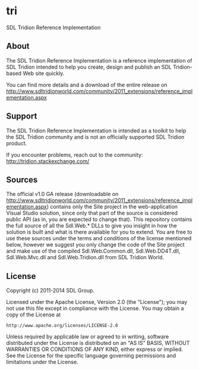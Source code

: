 tri
===
SDL Tridion Reference Implementation


About
-----
The SDL Tridion Reference Implementation is a reference implementation of SDL Tridion intended to help you create, design and publish an SDL Tridion-based Web site quickly.

You can find more details and a download of the entire release on http://www.sdltridionworld.com/community/2011_extensions/reference_implementation.aspx


Support
---------------
The SDL Tridion Reference Implementation is intended as a toolkit to help the SDL Tridion community and is not an officially supported SDL Tridion product.

If you encounter problems, reach out to the community: http://tridion.stackexchange.com/


Sources
-------

The official v1.0 GA release (downloadable on http://www.sdltridionworld.com/community/2011_extensions/reference_implementation.aspx) contains only the Site project in the web-application Visual Studio solution, since only that part of the source is considered public API (as in, you are expected to change that). This repository contains the full source of all the Sdl.Web.* DLLs to give you insight in how the solution is built and what is there available for you to extend. You are free to use these sources under the terms and conditions of the license mentioned below, however we suggest you only change the code of the Site project and make use of the compiled Sdl.Web.Common.dll, Sdl.Web.DD4T.dll, Sdl.Web.Mvc.dll and Sdl.Web.Tridion.dll from SDL Tridion World. 


License
-------
Copyright (c) 2011-2014 SDL Group.

Licensed under the Apache License, Version 2.0 (the "License");
you may not use this file except in compliance with the License.
You may obtain a copy of the License at

	http://www.apache.org/licenses/LICENSE-2.0

Unless required by applicable law or agreed to in writing, software distributed under the License is distributed on an "AS IS" BASIS, WITHOUT WARRANTIES OR CONDITIONS OF ANY KIND, either express or implied.
See the License for the specific language governing permissions and limitations under the License.
